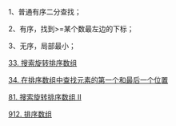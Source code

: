 1、普通有序二分查找；

2、有序，找到>=某个数最左边的下标；

3、无序，局部最小；

[33. 搜索旋转排序数组](https://leetcode.cn/problems/search-in-rotated-sorted-array/)

[34. 在排序数组中查找元素的第一个和最后一个位置](https://leetcode.cn/problems/find-first-and-last-position-of-element-in-sorted-array/)

[81. 搜索旋转排序数组 II](https://leetcode.cn/problems/search-in-rotated-sorted-array-ii/)

[912. 排序数组](https://leetcode.cn/problems/sort-an-array/)